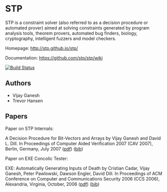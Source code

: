 # STP

STP is a constraint solver (also referred to as a decision procedure or 
automated prover) aimed at solving constraints generated by program analysis 
tools, theorem provers, automated bug finders, biology, cryptography, 
intelligent fuzzers and model checkers. 

Homepage:      http://stp.github.io/stp/

Documentation: https://github.com/stp/stp/wiki

[![Build Status](https://travis-ci.org/stp/stp.svg?branch=master)](https://travis-ci.org/stp/stp)

## Authors

* Vijay Ganesh
* Trevor Hansen

## Papers

Paper on STP Internals:

A Decision Procedure for Bit-Vectors and Arrays by Vijay Ganesh and David L. Dill. In Proceedings of Computer Aided Verification 2007 (CAV 2007), Berlin, Germany, July 2007 ([pdf](http://citeseerx.ist.psu.edu/viewdoc/download?doi=10.1.1.144.5247&rep=rep1&type=pdf)) ([bib](http://people.csail.mit.edu/vganesh/STP_files/STP-ganesh-07.bib))

Paper on EXE Concolic Tester:

EXE: Automatically Generating Inputs of Death by Cristian Cadar, Vijay Ganesh, Peter Pawlowski, Dawson Engler, David Dill. In Proceedings of ACM Conference on Computer and Communications Security 2006 (CCS 2006), Alexandria, Virginia, October, 2006 ([pdf](http://citeseerx.ist.psu.edu/viewdoc/download?doi=10.1.1.143.474&rep=rep1&type=pdf)) ([bib](http://people.csail.mit.edu/vganesh/STP_files/EXE-cadarganesh-06.bib))
